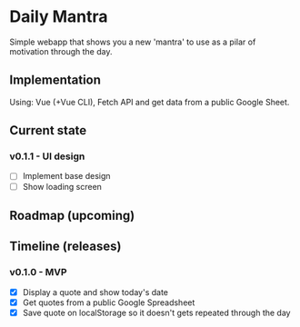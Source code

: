 # Daily Mantra

Simple webapp that shows you a new 'mantra' to use as a pilar of motivation through the day.

## Implementation

Using: Vue (+Vue CLI), Fetch API and get data from a public Google Sheet.

## Current state

### v0.1.1 - UI design
- [ ] Implement base design
- [ ] Show loading screen

## Roadmap (upcoming)

### 

## Timeline (releases)

### v0.1.0 - MVP
- [x] Display a quote and show today's date
- [x] Get quotes from a public Google Spreadsheet
- [x] Save quote on localStorage so it doesn't gets repeated through the day